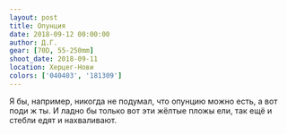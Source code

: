 ```yaml
---
layout: post
title: Опунция
date: 2018-09-12 00:00:00
author: Д.Г.
gear: [70D, 55-250mm]
shoot_date: 2018-09-11
location: Херцег-Нови
colors: ['040403', '181309']
---
```

Я бы, например, никогда не подумал, что опунцию можно есть, а вот поди ж ты. И ладно бы только вот эти жёлтые пложы ели, так ещё и стебли едят и нахваливают.
